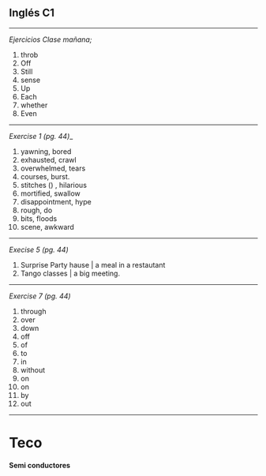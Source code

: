 ## Inglés C1
----
_Ejercicios Clase mañana;_
1. throb
2. Off
3. Still
4. sense
5. Up
6. Each
7. whether
8. Even
---
_Exercise 1 (pg. 44)__
1. yawning, bored
2. exhausted, crawl
3. overwhelmed, tears
4. courses, burst.
5. stitches () , hilarious
6. mortified, swallow
7. disappointment, hype
8. rough, do
9. bits, floods
10. scene, awkward
---
_Execise 5 (pg. 44)_
1. Surprise Party hause | a meal in a restautant
2. Tango classes | a big meeting.
---
_Exercise 7 (pg. 44)_
1. through
2. over
3. down
4. off
5. of
6. to
7. in
8. without
9. on
10. on
11. by
12. out
---
# Teco
#### Semi conductores
